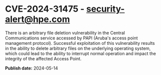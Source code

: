 # CVE-2024-31475 - security-alert@hpe.com

There is an arbitrary file deletion vulnerability in the Central Communications service accessed by PAPI (Aruba's access point management protocol). Successful exploitation of this vulnerability results in the ability to delete arbitrary files on the underlying operating system, which could lead to the ability to interrupt normal operation and impact the integrity of the affected Access Point.



**Publish date:** 2024-05-14
